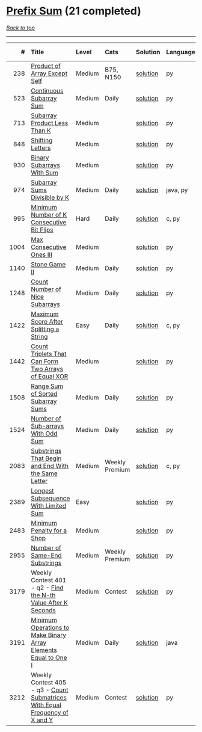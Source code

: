 # [Prefix Sum](<https://leetcode.com/tag/Prefix-Sum/>) (21 completed)

*[Back to top](<../../README.md>)*

------

|    # | Title                                                                                                                                                              | Level   | Cats           | Solution                                                                                   | Languages   | Date Complete   |
|-----:|:-------------------------------------------------------------------------------------------------------------------------------------------------------------------|:--------|:---------------|:-------------------------------------------------------------------------------------------|:------------|:----------------|
|  238 | [Product of Array Except Self](<https://leetcode.com/problems/product-of-array-except-self>)                                                                       | Medium  | B75, N150      | [solution](<../_238. Product of Array Except Self.md>)                                     | py          | Jun 13, 2024    |
|  523 | [Continuous Subarray Sum](<https://leetcode.com/problems/continuous-subarray-sum>)                                                                                 | Medium  | Daily          | [solution](<../_523. Continuous Subarray Sum.md>)                                          | py          | Jun 08, 2024    |
|  713 | [Subarray Product Less Than K](<https://leetcode.com/problems/subarray-product-less-than-k>)                                                                       | Medium  |                | [solution](<../_713. Subarray Product Less Than K.md>)                                     | py          | Jul 01, 2024    |
|  848 | [Shifting Letters](<https://leetcode.com/problems/shifting-letters>)                                                                                               | Medium  |                | [solution](<../_848. Shifting Letters.md>)                                                 | py          | Jun 29, 2024    |
|  930 | [Binary Subarrays With Sum](<https://leetcode.com/problems/binary-subarrays-with-sum>)                                                                             | Medium  |                | [solution](<../_930. Binary Subarrays With Sum.md>)                                        | py          | Jun 22, 2024    |
|  974 | [Subarray Sums Divisible by K](<https://leetcode.com/problems/subarray-sums-divisible-by-k>)                                                                       | Medium  | Daily          | [solution](<../_974. Subarray Sums Divisible by K.md>)                                     | java, py    | Jun 09, 2024    |
|  995 | [Minimum Number of K Consecutive Bit Flips](<https://leetcode.com/problems/minimum-number-of-k-consecutive-bit-flips>)                                             | Hard    | Daily          | [solution](<../_995. Minimum Number of K Consecutive Bit Flips.md>)                        | c, py       | Jun 24, 2024    |
| 1004 | [Max Consecutive Ones III](<https://leetcode.com/problems/max-consecutive-ones-iii>)                                                                               | Medium  |                | [solution](<../_1004. Max Consecutive Ones III.md>)                                        | py          | Feb 17, 2025    |
| 1140 | [Stone Game II](<https://leetcode.com/problems/stone-game-ii>)                                                                                                     | Medium  | Daily          | [solution](<../_1140. Stone Game II.md>)                                                   | py          | Aug 20, 2024    |
| 1248 | [Count Number of Nice Subarrays](<https://leetcode.com/problems/count-number-of-nice-subarrays>)                                                                   | Medium  | Daily          | [solution](<../_1248. Count Number of Nice Subarrays.md>)                                  | py          | Jun 22, 2024    |
| 1422 | [Maximum Score After Splitting a String](<https://leetcode.com/problems/maximum-score-after-splitting-a-string>)                                                   | Easy    | Daily          | [solution](<../_1422. Maximum Score After Splitting a String.md>)                          | c, py       | Jan 01, 2025    |
| 1442 | [Count Triplets That Can Form Two Arrays of Equal XOR](<https://leetcode.com/problems/count-triplets-that-can-form-two-arrays-of-equal-xor>)                       | Medium  |                | [solution](<../_1442. Count Triplets That Can Form Two Arrays of Equal XOR.md>)            | py          | Jun 08, 2024    |
| 1508 | [Range Sum of Sorted Subarray Sums](<https://leetcode.com/problems/range-sum-of-sorted-subarray-sums>)                                                             | Medium  | Daily          | [solution](<../_1508. Range Sum of Sorted Subarray Sums.md>)                               | py          | Aug 04, 2024    |
| 1524 | [Number of Sub-arrays With Odd Sum](<https://leetcode.com/problems/number-of-sub-arrays-with-odd-sum>)                                                             | Medium  | Daily          | [solution](<../_1524. Number of Sub-arrays With Odd Sum.md>)                               | py          | Feb 26, 2025    |
| 2083 | [Substrings That Begin and End With the Same Letter](<https://leetcode.com/problems/substrings-that-begin-and-end-with-the-same-letter>)                           | Medium  | Weekly Premium | [solution](<../_2083. Substrings That Begin and End With the Same Letter.md>)              | c, py       | Jun 10, 2024    |
| 2389 | [Longest Subsequence With Limited Sum](<https://leetcode.com/problems/longest-subsequence-with-limited-sum>)                                                       | Easy    |                | [solution](<../_2389. Longest Subsequence With Limited Sum.md>)                            | py          | Jun 01, 2024    |
| 2483 | [Minimum Penalty for a Shop](<https://leetcode.com/problems/minimum-penalty-for-a-shop>)                                                                           | Medium  |                | [solution](<../_2483. Minimum Penalty for a Shop.md>)                                      | py          | Apr 11, 2025    |
| 2955 | [Number of Same-End Substrings](<https://leetcode.com/problems/number-of-same-end-substrings>)                                                                     | Medium  | Weekly Premium | [solution](<../_2955. Number of Same-End Substrings.md>)                                   | py          | Nov 04, 2024    |
| 3179 | Weekly Contest 401 - q2 - [Find the N-th Value After K Seconds](<https://leetcode.com/problems/find-the-n-th-value-after-k-seconds>)                               | Medium  | Contest        | [solution](<../_3179. Find the N-th Value After K Seconds.md>)                             | py          | Jul 07, 2024    |
| 3191 | [Minimum Operations to Make Binary Array Elements Equal to One I](<https://leetcode.com/problems/minimum-operations-to-make-binary-array-elements-equal-to-one-i>) | Medium  | Daily          | [solution](<../_3191. Minimum Operations to Make Binary Array Elements Equal to One I.md>) | java        | Jun 22, 2024    |
| 3212 | Weekly Contest 405 - q3 - [Count Submatrices With Equal Frequency of X and Y](<https://leetcode.com/problems/count-submatrices-with-equal-frequency-of-x-and-y>)   | Medium  | Contest        | [solution](<../_3212. Count Submatrices With Equal Frequency of X and Y.md>)               | py          | Jul 07, 2024    |